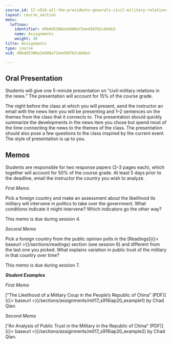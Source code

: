 ```yaml
---
course_id: 17-s916-all-the-presidents-generals-civil-military-relations-in-the-us-and-beyond-january-iap-2020
layout: course_section
menu:
  leftnav:
    identifier: d9bdd5308a3e680a72ee4587b2c8dde3
    name: Assignments
    weight: 30
title: Assignments
type: course
uid: d9bdd5308a3e680a72ee4587b2c8dde3

---
```


Oral Presentation 
------------------

Students will give one 5-minute presentation on “civil-military relations in the news.” The presentation will account for 15% of the course grade.

The night before the class at which you will present, send the instructor an email with the news item you will be presenting and 1–2 sentences on the themes from the class that it connects to. The presentation should quickly summarize the developments in the news item you chose but spend most of the time connecting the news to the themes of the class. The presentation should also pose a few questions to the class inspired by the current event. The style of presentation is up to you.

Memos
-----

Students are responsible for two response papers (2–3 pages each), which together will account for 50% of the course grade. At least 5 days prior to the deadline, email the instructor the country you wish to analyze.

_First Memo_

Pick a foreign country and make an assessment about the likelihood its military will intervene in politics to take over the government. What conditions indicate it might intervene? Which indicators go the other way?

This memo is due during session 4.

_Second Memo_

Pick a foreign country from the public opinion polls in the [Readings]({{< baseurl >}}/sections/readings) section (see session 6) and different from the last one you picked. What explains variation in public trust of the military in that country over time? 

This memo is due during session 7.

**_Student Examples_**

_First Memo_

[“The Likelihood of a Military Coup in the People’s Republic of China” (PDF)]({{< baseurl >}}/sections/assignments/mit17_s916iap20_example1) by Chad Qian.

_Second Memo_

[“An Analysis of Public Trust in the Military in the Republic of China” (PDF)]({{< baseurl >}}/sections/assignments/mit17_s916iap20_example2) by Chad Qian.